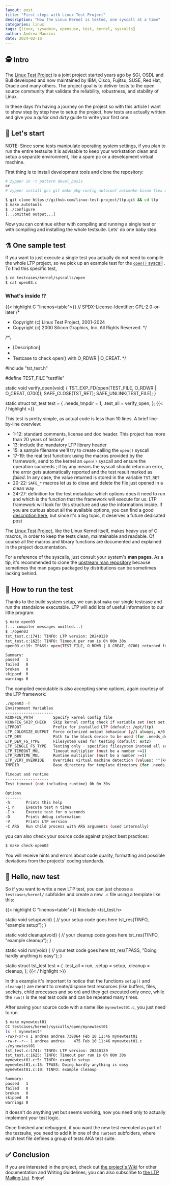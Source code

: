```yaml
---
layout: post
title: "First steps with Linux Test Project"
description: "How the Linux Kernel is tested, one syscall at a time"
categories: linux
tags: [linux, sysadmin, opensuse, test, kernel, syscalls]
author: Andrea Manzini
date: 2024-02-10
---
```


## 🕵️ Intro

The [Linux Test Project](https://github.com/linux-test-project/ltp) is a joint project started  years ago by SGI, OSDL and Bull developed and now maintained by IBM, Cisco, Fujitsu, SUSE, Red Hat, Oracle and many others. The project goal is to deliver tests to the open source community that validate the reliability, robustness, and stability of Linux. 

In these days I'm having a journey on the project so with this article I want to show step by step how to setup the project, how tests are actually written and give you a *quick and dirty* guide to write your first one.

## 🧰 Let's start

NOTE: Since some tests manipulate operating system settings, if you plan to run the entire testsuite it is advisable to keep your workstation clean and setup a separate environment, like a spare pc or a development virtual machine. 

First thing is to install development tools and clone the repository:

```bash
# zypper in -t pattern devel_basis 
or 
# zypper install gcc git make pkg-config autoconf automake bison flex m4 linux-glibc-devel glibc-devel

$ git clone https://github.com/linux-test-project/ltp.git && cd ltp
$ make autotools 
$ ./configure
[...omitted output...]
```

Now you can continue either with compiling and running a single test or with compiling and installing the whole testsuite. Lets' do one baby step:

## ⚗️ One sample test

If you want to just execute a single test you actually do not need to compile the whole LTP project, so we pick up an example test for the [`open()` syscall](https://man7.org/linux/man-pages/man2/open.2.html) . To find this specific test, 

```bash
$ cd testcases/kernel/syscalls/open
$ cat open03.c
```

### What's inside ⁉️

{{< highlight C "linenos=table">}}
// SPDX-License-Identifier: GPL-2.0-or-later
/*
 * Copyright (c) Linux Test Project, 2001-2024
 * Copyright (c) 2000 Silicon Graphics, Inc.  All Rights Reserved.
 */

/*\
 * [Description]
 *
 * Testcase to check open() with O_RDWR | O_CREAT.
 */

#include "tst_test.h"

#define TEST_FILE "testfile"

static void verify_open(void)
{
        TST_EXP_FD(open(TEST_FILE, O_RDWR | O_CREAT, 0700));
        SAFE_CLOSE(TST_RET);
        SAFE_UNLINK(TEST_FILE);
}

static struct tst_test test = {
        .needs_tmpdir = 1,
        .test_all = verify_open,
};
{{< / highlight >}}

This test is pretty simple, as actual code is less than 10 lines. A brief line-by-line overview:

 - 1-12: standard comments, license and doc header. This project has more than 20 years of history!
 - 13: include the mandatory LTP library header
 - 15: a sample filename we'll try to create calling the `open()` syscall
 - 17-19: the real test function: using the macros provided by the framework, send to the kernel  an `open()` syscall and ensure the operation succeeds ; if by any means the syscall should return an error, the error gets automatically reported and the test result marked as *failed*. In any case, the value returned is stored in the variable `TST_RET`
 - 20-22: `SAFE_*` macros let us to close and delete the file just opened in a clean way
 - 24-27: definition for the test metadata: which options does it need to run and which is the function that the framework will execute for us. LTP framework will look for this structure and use the informations inside. If you are curious about all the available options, you can find a good [description here](https://ltp-core.readthedocs.io/en/latest/#customize-test-options), but since it's a big topic, it deserves a future dedicated post

The  [Linux Test Project](https://github.com/linux-test-project/ltp), like the Linux Kernel itself, makes heavy use of C macros, in order to keep the tests clean, mainteinable and readable. Of course all the macros and library functions are documented and explained in the project documentation.

For a reference of the syscalls, just consult your system's **man pages**. As a tip, it's recommended to clone the [upstream man repository](git://git.kernel.org/pub/scm/docs/man-pages/man-pages.git) because sometimes the man pages packaged by distributions can be sometimes lacking behind.

## 👟 How to run the test

Thanks to the build system setup, we can just `make` our single testcase and run the standalone executable. LTP will add lots of useful information to our little program:

```bash
$ make open03
[... compiler messages omitted...]
$ ./open03
tst_test.c:1741: TINFO: LTP version: 20240129
tst_test.c:1625: TINFO: Timeout per run is 0h 00m 30s
open03.c:19: TPASS: open(TEST_FILE, O_RDWR | O_CREAT, 0700) returned fd 3

Summary:
passed   1
failed   0
broken   0
skipped  0
warnings 0
```

The compiled executable is also accepting some options, again courtesy of the LTP framework:

```bash
./open03 -h
Environment Variables
---------------------
KCONFIG_PATH         Specify kernel config file
KCONFIG_SKIP_CHECK   Skip kernel config check if variable set (not set by default)
LTPROOT              Prefix for installed LTP (default: /opt/ltp)
LTP_COLORIZE_OUTPUT  Force colorized output behaviour (y/1 always, n/0: never)
LTP_DEV              Path to the block device to be used (for .needs_device)
LTP_DEV_FS_TYPE      Filesystem used for testing (default: ext2)
LTP_SINGLE_FS_TYPE   Testing only - specifies filesystem instead all supported (for .all_filesystems)
LTP_TIMEOUT_MUL      Timeout multiplier (must be a number >=1)
LTP_RUNTIME_MUL      Runtime multiplier (must be a number >=1)
LTP_VIRT_OVERRIDE    Overrides virtual machine detection (values: ""|kvm|microsoft|xen|zvm)
TMPDIR               Base directory for template directory (for .needs_tmpdir, default: /tmp)

Timeout and runtime
-------------------
Test timeout (not including runtime) 0h 0m 30s

Options
-------
-h       Prints this help
-i n     Execute test n times
-I x     Execute test for n seconds
-D       Prints debug information
-V       Prints LTP version
-C ARG   Run child process with ARG arguments (used internally)
```

you can also check your source code against project best practices:

```bash
$ make check-open03
```
You will receive hints and errors about code quality, formatting and possible deviations from the projects' coding standards.

## 🗿 Hello, new test 

So if you want to write a new LTP test, you can just choose a `testcases/kernel/` subfolder and create a new `.c` file using a template like this:

{{< highlight C "linenos=table">}}
#include <tst_test.h>

static void setup(void) {
        // your setup code goes here
        tst_res(TINFO, "example setup");
}

static void cleanup(void) {
        // your cleanup code goes here
        tst_res(TINFO, "example cleanup");
}

static void run(void) {
        // your test code goes here
        tst_res(TPASS, "Doing hardly anything is easy");
}

static struct tst_test test = {
        .test_all = run,
        .setup = setup,
        .cleanup = cleanup,
};
{{< / highlight >}}

In this example it's important to notice that the functions `setup()` and `cleanup()` are meant to create/dispose test resources (like buffers, files, sockets, child processes and so on) and they get executed only once, while the `run()` is the real test code and can be repeated many times.

After saving your source code with a name like `mynewtest01.c`, you just need to run

```bash
$ make mynewtest01
CC testcases/kernel/syscalls/open/mynewtest01
ls -l mynewtest*
-rwxr-xr-x 1 andrea andrea 738064 Feb 10 11:46 mynewtest01
-rw-r--r-- 1 andrea andrea    475 Feb 10 11:46 mynewtest01.c
./mynewtest01
tst_test.c:1741: TINFO: LTP version: 20240129
tst_test.c:1625: TINFO: Timeout per run is 0h 00m 30s
mynewtest01.c:5: TINFO: example setup
mynewtest01.c:15: TPASS: Doing hardly anything is easy
mynewtest01.c:10: TINFO: example cleanup

Summary:
passed   1
failed   0
broken   0
skipped  0
warnings 0
```

It doesn't do anything yet but seems working, now you need only to actually implement your test logic.

Once finished and debugged, if you want the new test executed as part of the testsuite, you need to add it in one of the `runtest` subfolders, where each text file defines a group of tests AKA test suite. 

## ✅ Conclusion

If you are interested in the project, check out [the project's Wiki](https://github.com/linux-test-project/ltp/wiki) for other documentation and Writing Guidelines; you can also subscribe to [the LTP Mailing List](https://lists.linux.it/listinfo/ltp). Enjoy!


